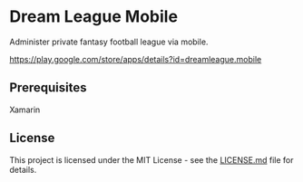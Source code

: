 # Dream League Mobile

Administer private fantasy football league via mobile.

https://play.google.com/store/apps/details?id=dreamleague.mobile

## Prerequisites

Xamarin

## License

This project is licensed under the MIT License - see the [LICENSE.md](LICENSE.md) file for details.
